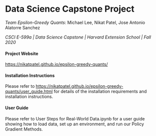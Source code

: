 # Data Science Capstone Project

*Team Epsilon-Greedy Quants*: Michael Lee, Nikat Patel, Jose Antonio Alatorre Sanchez

*CSCI E-599a | Data Science Capstone | Harvard Extension School | Fall 2020*  

#### Project Website
https://nikatpatel.github.io/epsilon-greedy-quants/

#### Installation Instructions
Please refer to https://nikatpatel.github.io/epsilon-greedy-quants/user_guide.html for details of the installation requirements and installation instructions.

#### User Guide
Please refer to User Steps for Real-World Data.ipynb for a user guide showing how to load data, set up an environment, and run our Policy Gradient Methods.

